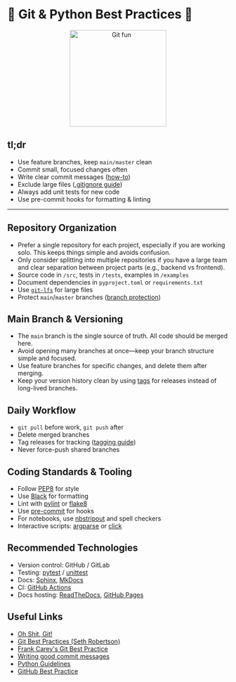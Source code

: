 
# 🐍 Git & Python Best Practices 🐙

<p align="center">
    <img src="https://github.blog/wp-content/uploads/2023/02/python-growing.png?w=1032" width="220" alt="Git fun"/>
</p>

## tl;dr

- Use feature branches, keep `main/master` clean
- Commit small, focused changes often
- Write clear commit messages ([how-to](https://chris.beams.io/posts/git-commit/))
- Exclude large files ([.gitignore guide](https://git-scm.com/docs/gitignore))
- Always add unit tests for new code
- Use pre-commit hooks for formatting & linting

---

## Repository Organization

- Prefer a single repository for each project, especially if you are working solo. This keeps things simple and avoids confusion.
- Only consider splitting into multiple repositories if you have a large team and clear separation between project parts (e.g., backend vs frontend).
- Source code in `/src`, tests in `/tests`, examples in `/examples`
- Document dependencies in `pyproject.toml` or `requirements.txt`
- Use [`git-lfs`](https://git-lfs.github.com/) for large files
- Protect `main`/`master` branches ([branch protection](https://docs.github.com/en/repositories/configuring-branches-and-merges-in-your-repository/defining-the-mergeability-of-pull-requests/using-branch-protection-rules))


## Main Branch & Versioning

- The `main` branch is the single source of truth. All code should be merged here.
- Avoid opening many branches at once—keep your branch structure simple and focused.
- Use feature branches for specific changes, and delete them after merging.
- Keep your version history clean by using [tags](https://git-scm.com/book/en/v2/Git-Basics-Tagging) for releases instead of long-lived branches.

## Daily Workflow

- `git pull` before work, `git push` after
- Delete merged branches
- Tag releases for tracking ([tagging guide](https://git-scm.com/book/en/v2/Git-Basics-Tagging))
- Never force-push shared branches

## Coding Standards & Tooling

- Follow [PEP8](https://peps.python.org/pep-0008/) for style
- Use [Black](https://black.readthedocs.io/en/stable/) for formatting
- Lint with [pylint](https://pylint.pycqa.org/) or [flake8](https://flake8.pycqa.org/)
- Use [pre-commit](https://pre-commit.com/) for hooks
- For notebooks, use [nbstripout](https://github.com/kynan/nbstripout) and spell checkers
- Interactive scripts: [argparse](https://docs.python.org/3/library/argparse.html) or [click](https://click.palletsprojects.com/)

## Recommended Technologies

- Version control: GitHub / GitLab
- Testing: [pytest](https://docs.pytest.org/) / [unittest](https://docs.python.org/3/library/unittest.html)
- Docs: [Sphinx](https://www.sphinx-doc.org/), [MkDocs](https://www.mkdocs.org/)
- CI: [GitHub Actions](https://github.com/features/actions)
- Docs hosting: [ReadTheDocs](https://readthedocs.org/), [GitHub Pages](https://pages.github.com/)

## Useful Links

- [Oh Shit, Git!](http://ohshitgit.com/)
- [Git Best Practices (Seth Robertson)](https://sethrobertson.github.io/GitBestPractices/)
- [Frank Carey's Git Best Practice](https://github.com/frankcarey/git-best-practices)
- [Writing good commit messages](https://github.com/erlang/otp/wiki/Writing-good-commit-messages)
- [Python Guidelines](https://ssciwr.github.io/guidelines/python/)
- [GitHub Best Practice](https://widdowquinn.github.io/github-best-practice/)
